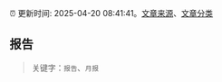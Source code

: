 :alarm_clock: 更新时间: 2025-04-20 08:41:41。[文章来源](/README.md)、[文章分类](/TAGS.md)

## 报告


> 关键字：`报告`、`月报`



